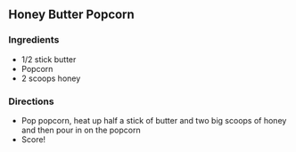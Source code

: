 Honey Butter Popcorn
--------------------

### Ingredients
* 1/2 stick butter
* Popcorn
* 2 scoops honey

### Directions
* Pop popcorn, heat up half a stick of butter and two big scoops of honey and then pour in on the popcorn
* Score!
